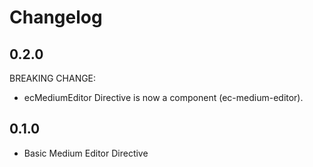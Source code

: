 # Changelog

<a name="0.2.0"></a>
## 0.2.0
BREAKING CHANGE:
- ecMediumEditor Directive is now a component (ec-medium-editor).

<a name="0.1.0"></a>
## 0.1.0
- Basic Medium Editor Directive